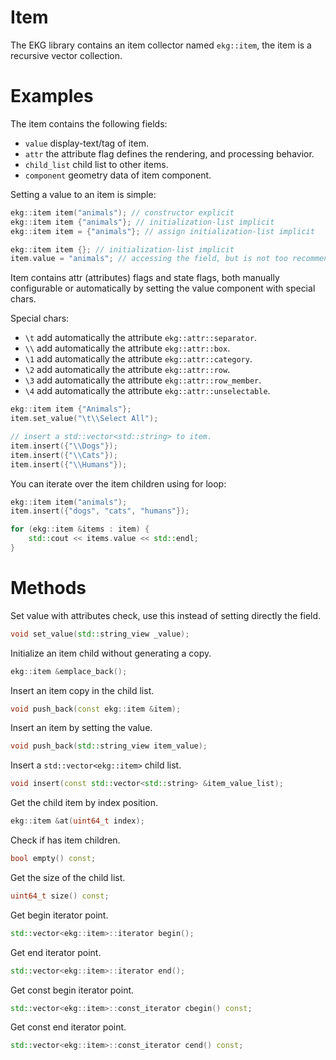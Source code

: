 # Item

The EKG library contains an item collector named `ekg::item`, the item is a recursive vector collection.

# Examples

The item contains the following fields:

- `value` display-text/tag of item. 
- `attr` the attribute flag defines the rendering, and processing behavior.
- `child_list` child list to other items.
- `component` geometry data of item component.

Setting a value to an item is simple: 

```cpp
ekg::item item("animals"); // constructor explicit
ekg::item item {"animals"}; // initialization-list implicit
ekg::item item = {"animals"}; // assign initialization-list implicit

ekg::item item {}; // initialization-list implicit
item.value = "animals"; // accessing the field, but is not too recommendedd
```

Item contains attr (attributes) flags and state flags, both manually configurable or automatically by setting the value component with special chars.

Special chars:

- `\t` add automatically the attribute `ekg::attr::separator`.
- `\\` add automatically the attribute `ekg::attr::box`.
- `\1` add automatically the attribute `ekg::attr::category`.
- `\2` add automatically the attribute `ekg::attr::row`.
- `\3` add automatically the attribute `ekg::attr::row_member`.
- `\4` add automatically the attribute `ekg::attr::unselectable`.

```cpp
ekg::item item {"Animals"};
item.set_value("\t\\Select All");

// insert a std::vector<std::string> to item.
item.insert({"\\Dogs"});
item.insert({"\\Cats"});
item.insert({"\\Humans"});
```

You can iterate over the item children using for loop:

```cpp
ekg::item item("animals");
item.insert({"dogs", "cats", "humans"});

for (ekg::item &items : item) {
    std::cout << items.value << std::endl;
}
```

# Methods

Set value with attributes check, use this instead of setting directly the field. 

```cpp
void set_value(std::string_view _value);
```

Initialize an item child without generating a copy.

```cpp
ekg::item &emplace_back();
```

Insert an item copy in the child list.

```cpp
void push_back(const ekg::item &item);
```

Insert an item by setting the value.

```cpp
void push_back(std::string_view item_value);
```

Insert a `std::vector<ekg::item>` child list.

```cpp
void insert(const std::vector<std::string> &item_value_list);
```

Get the child item by index position.

```cpp
ekg::item &at(uint64_t index);
```

Check if has item children.

```cpp
bool empty() const;
```

Get the size of the child list.

```cpp
uint64_t size() const;
```

Get begin iterator point.

```cpp
std::vector<ekg::item>::iterator begin();
```

Get end iterator point.

```cpp
std::vector<ekg::item>::iterator end();
```

Get const begin iterator point.

```cpp
std::vector<ekg::item>::const_iterator cbegin() const;
```

Get const end iterator point.

```cpp
std::vector<ekg::item>::const_iterator cend() const;
```